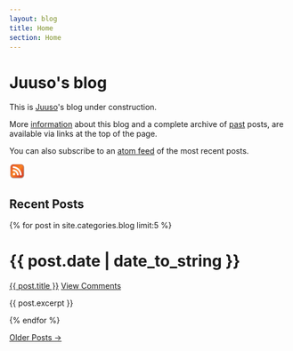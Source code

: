```yaml
---
layout: blog
title: Home
section: Home
---
```


Juuso's blog
==========================================

This is [Juuso](/)'s blog under construction.

More [information](info.html) about this blog and a complete archive of [past](past.html) posts, are 
available via links at the top of the page.

You can also subscribe to an [atom feed][] of the most recent posts.

[atom feed]: /blog/atom.xml

<a href="/blog/atom.xml"><img src="/images/rss.png" alt="Atom Feed" style="height: 2em; margin-right:2.5em;" class="right"/></a>

Recent Posts
------------

{% for post in site.categories.blog limit:5 %}
<div class="section list">
  <h1>{{ post.date | date_to_string }}</h1>
  <p class="line">
  <a class="title" href="{{ post.url }}">{{ post.title }}</a>
  <a class="comments" href="{{ post.url }}#disqus_thread">View Comments</a>
  </p>
  <p class="excerpt">{{ post.excerpt }}</p>
</div>
{% endfor %}

<p>
<a href="past.html">Older Posts &rarr;</a>
</p>

<!-- Add DISQUS stuff from mark/iem/index.markdown -->
